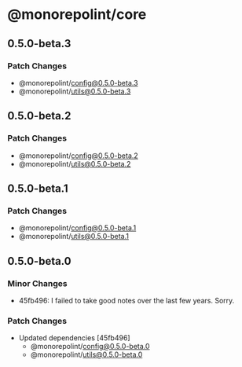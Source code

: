 # @monorepolint/core

## 0.5.0-beta.3

### Patch Changes

- @monorepolint/config@0.5.0-beta.3
- @monorepolint/utils@0.5.0-beta.3

## 0.5.0-beta.2

### Patch Changes

- @monorepolint/config@0.5.0-beta.2
- @monorepolint/utils@0.5.0-beta.2

## 0.5.0-beta.1

### Patch Changes

- @monorepolint/config@0.5.0-beta.1
- @monorepolint/utils@0.5.0-beta.1

## 0.5.0-beta.0

### Minor Changes

- 45fb496: I failed to take good notes over the last few years. Sorry.

### Patch Changes

- Updated dependencies [45fb496]
  - @monorepolint/config@0.5.0-beta.0
  - @monorepolint/utils@0.5.0-beta.0
